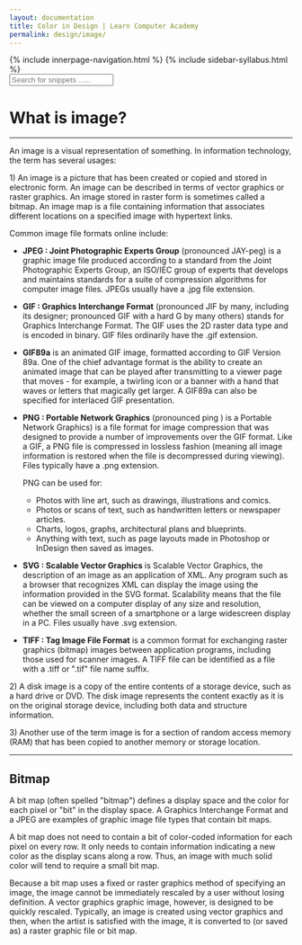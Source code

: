 ```yaml
---
layout: documentation
title: Color in Design | Learn Computer Academy
permalink: design/image/
---
```

<div class="loader">
{% include innerpage-navigation.html %}
{% include sidebar-syllabus.html %}
<div class="top-search">
  <div class="input-group">
   <span class="input-group-addon">
    <i class="ti-search"></i>
   </span>
   <input type="text" class="form-control" placeholder="Search for snippets ......">
   <span class="input-group-addon close-search">
    <i class="ti-close"></i>
   </span>
  </div>
 </div>
 <!-- /.End of Top Search -->
 <!-- Navbar Start --> <?php include '../includes/innerpage-navigation.php'; ?>
 <!-- /.End of Navbar -->
 <!-- Start Sidebar --> <?php include '../includes/sidebar-syllabus.php'; ?>
 <!-- /.End of Sidebar -->
 <div class="page-content">
  <div class="content-wrapper">
   <div class="row">
    <div class="col-md-9 content">
     <!-- Your content goes started here -->
     <div class="doc-content">
      <h1>What is image?</h1>
      <hr>
      <p>An image is a visual representation of something. In information technology, the term has several usages:</p>
      <p>1) An image is a picture that has been created or copied and stored in electronic form. An image can be described in terms of vector graphics or raster graphics. An image stored in raster form is sometimes called a bitmap. An image map is a file containing information that associates different locations on a specified image with hypertext links.</p>
      <p>Common image file formats online include:</p>
      <ul>
       <li>
        <p>
         <b>JPEG : Joint Photographic Experts Group</b> (pronounced JAY-peg) is a graphic image file produced according to a standard from the Joint Photographic Experts Group, an ISO/IEC group of experts that develops and maintains standards for a suite of compression algorithms for computer image files. JPEGs usually have a .jpg file extension.
        </p>
       </li>
       <li>
        <p>
         <b>GIF : Graphics Interchange Format</b> (pronounced JIF by many, including its designer; pronounced GIF with a hard G by many others) stands for Graphics Interchange Format. The GIF uses the 2D raster data type and is encoded in binary. GIF files ordinarily have the .gif extension.
        </p>
       </li>
       <li>
        <p>
         <b>GIF89a</b> is an animated GIF image, formatted according to GIF Version 89a. One of the chief advantage format is the ability to create an animated image that can be played after transmitting to a viewer page that moves - for example, a twirling icon or a banner with a hand that waves or letters that magically get larger. A GIF89a can also be specified for interlaced GIF presentation.
        </p>
       </li>
       <li>
        <p>
         <b>PNG : Portable Network Graphics</b> (pronounced ping ) is a Portable Network Graphics) is a file format for image compression that was designed to provide a number of improvements over the GIF format. Like a GIF, a PNG file is compressed in lossless fashion (meaning all image information is restored when the file is decompressed during viewing). Files typically have a .png extension.
        </p>
        <p>PNG can be used for:</p>
        <ul>
         <li>Photos with line art, such as drawings, illustrations and comics.</li>
         <li>Photos or scans of text, such as handwritten letters or newspaper articles.</li>
         <li>Charts, logos, graphs, architectural plans and blueprints.</li>
         <li>Anything with text, such as page layouts made in Photoshop or InDesign then saved as images.</li>
        </ul>
        <p></p>
       </li>
       <li>
        <p>
         <b>SVG : Scalable Vector Graphics</b> is Scalable Vector Graphics, the description of an image as an application of XML. Any program such as a browser that recognizes XML can display the image using the information provided in the SVG format. Scalability means that the file can be viewed on a computer display of any size and resolution, whether the small screen of a smartphone or a large widescreen display in a PC. Files usually have .svg extension.
        </p>
       </li>
       <li>
        <p>
         <b>TIFF : Tag Image File Format</b> is a common format for exchanging raster graphics (bitmap) images between application programs, including those used for scanner images. A TIFF file can be identified as a file with a .tiff or ".tif" file name suffix.
        </p>
       </li>
      </ul>
      <p>2) A disk image is a copy of the entire contents of a storage device, such as a hard drive or DVD. The disk image represents the content exactly as it is on the original storage device, including both data and structure information.</p>
      <p>3) Another use of the term image is for a section of random access memory (RAM) that has been copied to another memory or storage location.</p>
      <hr>
      <h2>Bitmap</h2>
      <p>A bit map (often spelled "bitmap") defines a display space and the color for each pixel or "bit" in the display space. A Graphics Interchange Format and a JPEG are examples of graphic image file types that contain bit maps.</p>
      <p>A bit map does not need to contain a bit of color-coded information for each pixel on every row. It only needs to contain information indicating a new color as the display scans along a row. Thus, an image with much solid color will tend to require a small bit map.</p>
      <p>Because a bit map uses a fixed or raster graphics method of specifying an image, the image cannot be immediately rescaled by a user without losing definition. A vector graphics graphic image, however, is designed to be quickly rescaled. Typically, an image is created using vector graphics and then, when the artist is satisfied with the image, it is converted to (or saved as) a raster graphic file or bit map.</p>
     </div>
     <!-- /.Your content ends here -->
     <div class="footer-btn d-flex justify-content-between">
      <!-- <a href="#" class="btn"><i class="fas fa-arrow-circle-left"></i>Previous</a><a href="#" class="btn">Next<i class="fas fa-arrow-circle-right"></i></a> -->
     </div>
     <!-- /.End of footer button -->
    </div>
    <!-- Right Sidebar Start--> <?php include '../includes/right-sidebar-innerpage.php'; ?>
    <!-- Right-Sidebar End -->
   </div>
  </div>
 
